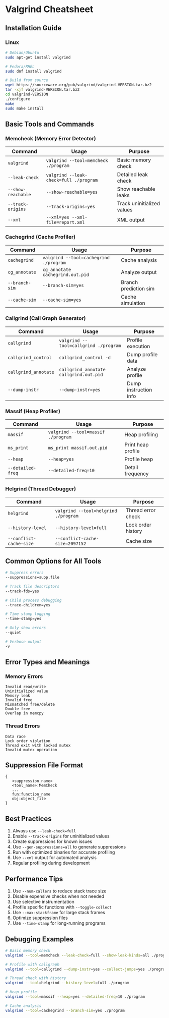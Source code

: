 # Valgrind Cheatsheet

## Installation Guide

### Linux
```bash
# Debian/Ubuntu
sudo apt-get install valgrind

# Fedora/RHEL
sudo dnf install valgrind

# Build from source
wget https://sourceware.org/pub/valgrind/valgrind-VERSION.tar.bz2
tar -xjf valgrind-VERSION.tar.bz2
cd valgrind-VERSION
./configure
make
sudo make install
```

## Basic Tools and Commands

### Memcheck (Memory Error Detector)
| Command | Usage | Purpose |
|---------|--------|---------|
| `valgrind` | `valgrind --tool=memcheck ./program` | Basic memory check |
| `--leak-check` | `valgrind --leak-check=full ./program` | Detailed leak check |
| `--show-reachable` | `--show-reachable=yes` | Show reachable leaks |
| `--track-origins` | `--track-origins=yes` | Track uninitialized values |
| `--xml` | `--xml=yes --xml-file=report.xml` | XML output |

### Cachegrind (Cache Profiler)
| Command | Usage | Purpose |
|---------|--------|---------|
| `cachegrind` | `valgrind --tool=cachegrind ./program` | Cache analysis |
| `cg_annotate` | `cg_annotate cachegrind.out.pid` | Analyze output |
| `--branch-sim` | `--branch-sim=yes` | Branch prediction sim |
| `--cache-sim` | `--cache-sim=yes` | Cache simulation |

### Callgrind (Call Graph Generator)
| Command | Usage | Purpose |
|---------|--------|---------|
| `callgrind` | `valgrind --tool=callgrind ./program` | Profile execution |
| `callgrind_control` | `callgrind_control -d` | Dump profile data |
| `callgrind_annotate` | `callgrind_annotate callgrind.out.pid` | Analyze profile |
| `--dump-instr` | `--dump-instr=yes` | Dump instruction info |

### Massif (Heap Profiler)
| Command | Usage | Purpose |
|---------|--------|---------|
| `massif` | `valgrind --tool=massif ./program` | Heap profiling |
| `ms_print` | `ms_print massif.out.pid` | Print heap profile |
| `--heap` | `--heap=yes` | Profile heap |
| `--detailed-freq` | `--detailed-freq=10` | Detail frequency |

### Helgrind (Thread Debugger)
| Command | Usage | Purpose |
|---------|--------|---------|
| `helgrind` | `valgrind --tool=helgrind ./program` | Thread error check |
| `--history-level` | `--history-level=full` | Lock order history |
| `--conflict-cache-size` | `--conflict-cache-size=2097152` | Cache size |

## Common Options for All Tools
```bash
# Suppress errors
--suppressions=supp.file

# Track file descriptors
--track-fds=yes

# Child process debugging
--trace-children=yes

# Time stamp logging
--time-stamp=yes

# Only show errors
--quiet

# Verbose output
-v
```

## Error Types and Meanings

### Memory Errors
```text
Invalid read/write
Uninitialized value
Memory leak
Invalid free
Mismatched free/delete
Double free
Overlap in memcpy
```

### Thread Errors
```text
Data race
Lock order violation
Thread exit with locked mutex
Invalid mutex operation
```

## Suppression File Format
```text
{
   <suppression_name>
   <tool_name>:MemCheck
   ...
   fun:function_name
   obj:object_file
}
```

## Best Practices
1. Always use `--leak-check=full`
2. Enable `--track-origins` for uninitialized values
3. Create suppressions for known issues
4. Use `--gen-suppressions=all` to generate suppressions
5. Run with optimized binaries for accurate profiling
6. Use `--xml` output for automated analysis
7. Regular profiling during development

## Performance Tips
1. Use `--num-callers` to reduce stack trace size
2. Disable expensive checks when not needed
3. Use selective instrumentation
4. Profile specific functions with `--toggle-collect`
5. Use `--max-stackframe` for large stack frames
6. Optimize suppression files
7. Use `--time-stamp` for long-running programs

## Debugging Examples
```bash
# Basic memory check
valgrind --tool=memcheck --leak-check=full --show-leak-kinds=all ./program

# Profile with callgraph
valgrind --tool=callgrind --dump-instr=yes --collect-jumps=yes ./program

# Thread check with history
valgrind --tool=helgrind --history-level=full ./program

# Heap profile
valgrind --tool=massif --heap=yes --detailed-freq=10 ./program

# Cache analysis
valgrind --tool=cachegrind --branch-sim=yes ./program
```
